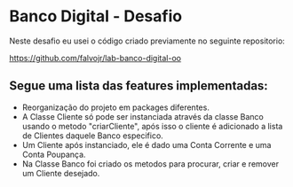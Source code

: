 <h1>Banco Digital - Desafio</h1>

<p>Neste desafio eu usei o código criado previamente no seguinte repositorio:</p> <a href="https://github.com/falvojr/lab-banco-digital-oo">https://github.com/falvojr/lab-banco-digital-oo</a>

<h2>Segue uma lista das features implementadas:</h2>

- Reorganização do projeto em packages diferentes.
- A Classe Cliente só pode ser instanciada através da classe Banco usando o metodo "criarCliente", após isso o cliente é adicionado a lista de Clientes daquele Banco especifico.
- Um Cliente após instanciado, ele é dado uma Conta Corrente e uma Conta Poupança.
- Na Classe Banco foi criado os metodos para procurar, criar e remover um Cliente desejado.
